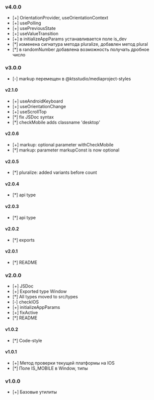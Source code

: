 ### v4.0.0
- [+] OrientationProvider, useOrientationContext
- [+] usePolling
- [+] usePreviousState
- [+] useValueTransition
- [+] в initializeAppParams устанавливается поле is_dev
- [*] изменена сигнатура метода pluralize, добавлен метод plural
- [*] в randomNumber добавлена возможность получать дробное число

### v3.0.0
- [-] markup перемещен в @ktsstudio/mediaproject-styles

#### v2.1.0
- [+] useAndroidKeyboard
- [+] useOrientationChange
- [+] useScrollTop
- [*] fix JSDoc syntax
- [*] checkMobile adds classname 'desktop'

#### v2.0.6
- [+] markup: optional parameter withCheckMobile
- [*] markup: parameter markupConst is now optional

#### v2.0.5
- [*] pluralize: added variants before count

#### v2.0.4
- [*] api type

#### v2.0.3
- [*] api type

#### v2.0.2
- [*] exports

#### v2.0.1
- [*] README

### v2.0.0
- [+] JSDoc
- [+] Exported type Window
- [*] All types moved to src/types
- [-] checkIOS
- [+] initializeAppParams
- [+] fixActive
- [*] README

#### v1.0.2
- [*] Code-style

#### v1.0.1
- [+] Метод проверки текущей платформы на IOS
- [*] Поле IS_MOBILE в Window, типы

### v1.0.0
- [+] Базовые утилиты
